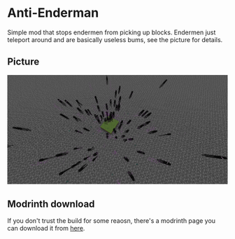 # Anti-Enderman
Simple mod that stops endermen from picking up blocks. Endermen just teleport around and are basically useless bums, see the picture for details.

## Picture
![example](https://github.com/quervyloll/Anti-Enderman/blob/main/src/main/image.png)

## Modrinth download
If you don't trust the build for some reaosn, there's a modrinth page you can download it from [here](https://modrinth.com/mod/anti-enderman).
